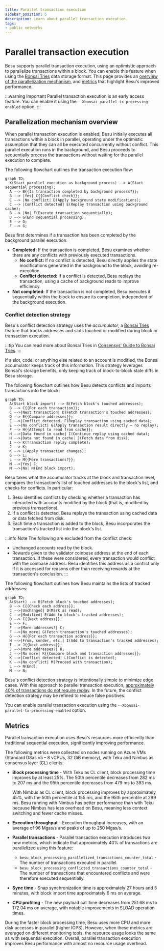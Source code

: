 ```yaml
---
title: Parallel transaction execution
sidebar_position: 5
description: Learn about parallel transaction execution.
tags:
- public networks
---
```


# Parallel transaction execution

Besu supports parallel transaction execution, using an optimistic approach to parallelize
transactions within a block.
You can enable this feature when using the [Bonsai Tries](data-storage-formats.md#bonsai-tries) data
storage format.
This page provides an [overview of the parallelization mechanism](#parallelization-mechanism-overview),
and [metrics](#metrics) that highlight Besu's improved performance.

:::warning Important
Parallel transaction execution is an early access feature.
You can enable it using the `--Xbonsai-parallel-tx-processing-enabled` option.
:::

## Parallelization mechanism overview

When parallel transaction execution is enabled, Besu initially executes all transactions within a
block in parallel, operating under the optimistic assumption that they can all be executed
concurrently without conflict.
This parallel execution runs in the background, and Besu proceeds to sequentially process the
transactions without waiting for the parallel execution to complete.

The following flowchart outlines the transaction execution flow:

<p align="center">

```mermaid
graph TD;
  X(Start parallel execution as background process) --> A(Start sequential processing);
  A --> B{{Is transaction completed by background process?}};
  B --> |Yes| C{{Conflict check}};
  C --> |No conflict| D(Apply background state modifications);
  C --> |Conflict detected| E(Replay transaction using background cache);
  B --> |No| F(Execute transaction sequentially);
  D --> G(End sequential processing);
  E --> G;
  F --> G;
```

</p>

Besu first determines if a transaction has been completed by the background parallel execution:

- **Completed:** If the transaction is completed, Besu examines whether there are any conflicts with
  previously executed transactions.
  - **No conflict:** If no conflict is detected, Besu directly applies the state modifications
    generated in the background to the block, avoiding re-execution.
  - **Conflict detected:** If a conflict is detected, Besu replays the transaction, using a cache of
    background reads to improve efficiency.
- **Not completed:** If the transaction is not completed, Besu executes it sequentially within the
  block to ensure its completion, independent of the background execution.

### Conflict detection strategy

Besu's conflict detection strategy uses the *accumulator*, a
[Bonsai Tries](data-storage-formats.md#bonsai-tries) feature that tracks addresses and slots touched
or modified during block or transaction execution.

:::tip
You can read more about Bonsai Tries in [Consensys' Guide to Bonsai Tries](https://consensys.io/blog/bonsai-tries-guide).
:::

If a slot, code, or anything else related to an account is modified, the Bonsai accumulator keeps
track of this information.
This strategy leverages Bonsai's storage benefits, only keeping track of block-to-block state diffs
in Besu storage.

The following flowchart outlines how Besu detects conflicts and imports transactions into the block:

<p align="center">

```mermaid
graph TD;
  A(Start block import) --> B(Fetch block's touched addresses);
  B --> C{{For each transaction}};
  C -->|Next transaction| D(Fetch transaction's touched addresses);
  D --> E{{Compare addresses}};
  E -->|Conflict detected| F(Replay transaction using cached data);
  E -->|No conflict| G(Apply transaction result directly – no replay);
  F --> H{{Attempt to read from cache}};
  H -->|Data found in cache| I(Continue replay using cached data);
  H -->|Data not found in cache| J(Fetch data from disk);
  I --> K(Transaction replay complete);
  J --> K;
  K --> L(Apply transaction changes);
  G --> L;
  L --> M{{More transactions?}};
  M -->|Yes| C;
  M -->|No| N(End block import);
```

</p>

Besu takes what the accumulator tracks at the block and transaction level, compares the
transaction's list of touched addresses to the block's list, and checks for conflicts.
In particular:

1. Besu identifies conflicts by checking whether a transaction has interacted with accounts modified
   by the block (that is, modified by previous transactions).
2. If a conflict is detected, Besu replays the transaction using cached data or data fetched from disk.
3. Each time a transaction is added to the block, Besu incorporates the transaction's tracked list
   into the block's list.

:::info Note
The following are excluded from the conflict check:

- Unchanged accounts read by the block.
- Rewards given to the validator coinbase address at the end of each transaction.
  If these were considered, every transaction would conflict with the coinbase address.
  Besu identifies this address as a conflict only if it is accessed for reasons other than receiving
  rewards at the transaction's conclusion.
:::

The following flowchart outlines how Besu maintains the lists of tracked addresses:

<p align="center">

```mermaid
graph TD;
  A(Start) --> B(Fetch block's touched addresses);
  B --> C{{Check each address}};
  C -->|Unchanged| D(Mark as read);
  C -->|Modified| E(Add to block's tracked addresses);
  D --> F{{Next address}};
  E --> F;
  F -->|More addresses?| C;
  F -->|No more| G(Fetch transaction's touched addresses);
  G --> H{{For each transaction address}};
  H -->|From, sender, etc.| I(Add to transaction's tracked addresses);
  I --> J{{Next address}};
  J -->|More addresses?| H;
  J -->|No more| K{{Compare block and transaction addresses}};
  K -->|Conflict detected| L(Conflict is detected);
  K -->|No conflict| M(Proceed with transaction);
  L --> N(End);
  M --> N;
```

</p>

Besu's conflict detection strategy is intentionally simple to minimize edge cases.
With this approach to parallel transaction execution,
[approximately 40% of transactions do not require replay](#metrics).
In the future, the conflict detection strategy may be refined to reduce false positives.

You can enable parallel transaction execution using the `--Xbonsai-parallel-tx-processing-enabled` option.

## Metrics

Parallel transaction execution uses Besu's resources more efficiently than traditional
sequential execution, significantly improving performance.

The following metrics were collected on nodes running on Azure VMs (Standard D8as v5 – 8 vCPUs, 32
GiB memory), with Teku and Nimbus as consensus layer (CL) clients:

- **Block processing time** - With Teku as CL client, block processing time improves by at least 25%.
  The 50th percentile decreases from 282 ms to 207 ms and the 95th
  percentile decreases from 479 ms to 393 ms.

  With Nimbus as CL client, block processing improves by approximately 45%, with the 50th percentile
  at 155 ms, and the 95th percentile at 299 ms.
  Besu running with Nimbus has better performance than with Teku because Nimbus has less overhead on
  Besu, meaning less context switching and fewer cache misses.

- **Execution throughput** - Execution throughput increases, with an average of 96 Mgas/s and peaks
  of up to 250 Mgas/s.

- **Parallel transactions** - Parallel transaction execution introduces two new metrics, which
  indicate that approximately 40% of transactions are parallelized using this feature:

  - `besu_block_processing_parallelized_transactions_counter_total` - The number of transactions
    executed in parallel.
  - `besu_block_processing_conflicted_transactions_counter_total` - The number of transactions that
    encountered conflicts and were therefore executed sequentially.

- **Sync time** - Snap synchronization time is approximately 27 hours and 5 minutes, with block import
  time approximately 6 ms on average.

- **CPU profiling** - The new payload call time decreases from 251.68 ms to 172.04 ms on average,
  with notable improvements in SLOAD operation times.

During the faster block processing time, Besu uses more CPU and more disk accesses in parallel
(higher IOPS).
However, when these metrics are averaged on different monitoring tools, the resource usage looks the same as
with sequential execution.
Overall, parallel transaction execution improves Besu performance with almost no resource usage
overhead.

